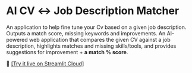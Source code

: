 # AI CV ↔ Job Description Matcher
An application to help fine tune your Cv based on a given job description. Outputs a match score, missing keywords and improvements.
An AI-powered web application that compares the given CV against a job description, highlights matches and missing skills/tools, and provides suggestions for improvement + **a match % score**.

🚀 [[Try it live on Streamlit Cloud]](https://isha2022-ai-cv-matcher-app-robbvj.streamlit.app/)

